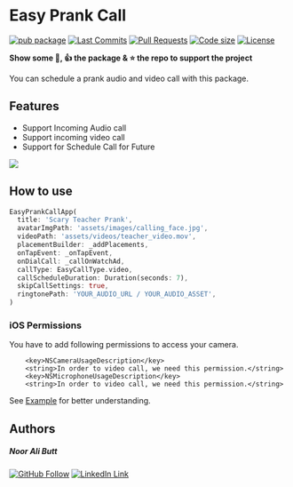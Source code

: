# Easy Prank Call

[![pub package](https://img.shields.io/pub/v/easy_prank_call.svg?logo=dart&logoColor=00b9fc)](https://pub.dartlang.org/packages/easy_prank_call)
[![Last Commits](https://img.shields.io/github/last-commit/nooralibutt/easy_prank_call?logo=git&logoColor=white)](https://github.com/nooralibutt/easy_prank_call/commits/master)
[![Pull Requests](https://img.shields.io/github/issues-pr/nooralibutt/easy_prank_call?logo=github&logoColor=white)](https://github.com/nooralibutt/easy_prank_call/pulls)
[![Code size](https://img.shields.io/github/languages/code-size/nooralibutt/easy_prank_call?logo=github&logoColor=white)](https://github.com/nooralibutt/easy_prank_call)
[![License](https://img.shields.io/github/license/nooralibutt/easy_prank_call?logo=open-source-initiative&logoColor=green)](https://github.com/nooralibutt/easy_prank_call/blob/master/LICENSE)

**Show some 💙, 👍 the package & ⭐️ the repo to support the project**

You can schedule a prank audio and video call with this package.

## Features
- Support Incoming Audio call
- Support incoming video call
- Support for Schedule Call for Future

![](https://github.com/nooralibutt/easy_prank_call/blob/master/demo_gif.gif?raw=true)

## How to use

```dart
EasyPrankCallApp(
  title: 'Scary Teacher Prank',
  avatarImgPath: 'assets/images/calling_face.jpg',
  videoPath: 'assets/videos/teacher_video.mov',
  placementBuilder: _addPlacements,
  onTapEvent: _onTapEvent,
  onDialCall: _callOnWatchAd,
  callType: EasyCallType.video,
  callScheduleDuration: Duration(seconds: 7),
  skipCallSettings: true,
  ringtonePath: 'YOUR_AUDIO_URL / YOUR_AUDIO_ASSET',
)
```

### iOS Permissions

You have to add following permissions to access your camera.
```
	<key>NSCameraUsageDescription</key>
    <string>In order to video call, we need this permission.</string>
    <key>NSMicrophoneUsageDescription</key>
    <string>In order to video call, we need this permission.</string>
```


See [Example](https://pub.dev/packages/easy_prank_call/example) for better understanding.

## Authors
##### Noor Ali Butt
[![GitHub Follow](https://img.shields.io/badge/Connect--blue.svg?logo=Github&longCache=true&style=social&label=Follow)](https://github.com/nooralibutt) [![LinkedIn Link](https://img.shields.io/badge/Connect--blue.svg?logo=linkedin&longCache=true&style=social&label=Connect
)](https://www.linkedin.com/in/nooralibutt)